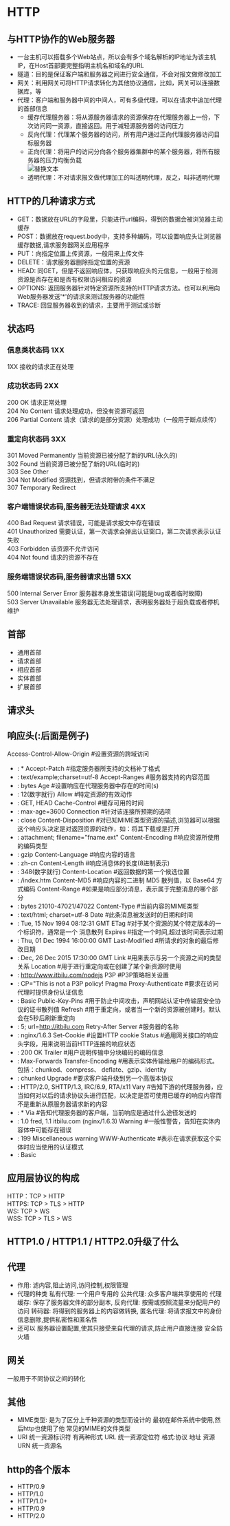 # HTTP

## 与HTTP协作的Web服务器
- 一台主机可以搭载多个Web站点，所以会有多个域名解析的IP地址为该主机IP，在Host首部要完整指明主机名和域名的URL  
- 隧道：目的是保证客户端和服务器之间进行安全通信，不会对报文做修改加工    
- 网关：利用网关可将HTTP请求转化为其他协议通信，比如，网关可以连接数据库，等   
- 代理：客户端和服务器中间的中间人，可有多级代理，可以在请求中追加代理的首部信息   
  - 缓存代理服务器：将从源服务器请求的资源保存在代理服务器上一份，下次访问同一资源，直接返回。用于减轻源服务器的访问压力  
  - 反向代理：代理某个服务器的访问，所有用户通过正向代理服务器访问目标服务器  
  - 正向代理：将用户的访问分向各个服务器集群中的某个服务器，将所有服务器的压力均衡负载  
  ![替换文本](./images/server.png)
  - 透明代理：不对请求报文做代理加工的叫透明代理，反之，叫非透明代理  

## HTTP的几种请求方式
- GET：数据放在URL的字段里，只能进行url编码，得到的数据会被浏览器主动缓存  
- POST：数据放在request.body中，支持多种编码，可以设置响应头让浏览器缓存数据,请求服务器网关应用程序  
- PUT：向指定位置上传资源，一般用来上传文件  
- DELETE：请求服务器删除指定位置的资源  
- HEAD: 同GET，但是不返回响应体，只获取响应头的元信息，一般用于检测资源是否存在和是否有权限访问相应的资源  
- OPTIONS: 返回服务器针对特定资源所支持的HTTP请求方法。也可以利用向Web服务器发送'*'的请求来测试服务器的功能性  
- TRACE: 回显服务器收到的请求，主要用于测试或诊断  

## 状态吗
### 信息类状态码 1XX
1XX 接收的请求正在处理  
### 成功状态码 2XX
200 OK 请求正常处理  
204 No Content 请求处理成功，但没有资源可返回  
206 Partial Content 请求（请求的是部分资源）处理成功（一般用于断点续传）  
### 重定向状态码 3XX
301 Moved Permanently 当前资源已被分配了新的URL(永久的)   
302 Found 当前资源已被分配了新的URL(临时的)   
303 See Other   
304 Not Modified 资源找到，但请求附带的条件不满足   
307 Temporary Redirect  
### 客户端错误状态码,服务器无法处理请求 4XX
400 Bad Request 请求错误，可能是请求报文中存在错误   
401 Unauthorized 需要认证，第一次请求会弹出认证窗口，第二次请求表示认证失败  
403 Forbidden 该资源不允许访问  
404 Not found 请求的资源不存在  
### 服务端错误状态码,服务器请求出错 5XX
500 Internal Server Error 服务器本身发生错误(可能是bug或者临时故障)    
503 Server Unavailable 服务器无法处理请求，表明服务器处于超负载或者停机维护   

## 首部
- 通用首部
- 请求首部
- 相应首部
- 实体首部
- 扩展首部

## 请求头

## 响应头(:后面是例子)
Access-Control-Allow-Origin  #设置资源的跨域访问
- : *
Accept-Patch  #指定服务器所支持的文档补丁格式
- : text/example;charset=utf-8
Accept-Ranges  #服务器支持的内容范围
- : bytes
Age  #设置响应在代理服务器中存在的时间(s)
- : 12(数字就行)
Allow  #特定资源的有效动作
- : GET, HEAD
Cache-Control  #缓存可用的时间
- : max-age=3600
Connection  #针对该连接所预期的选项
- : close
Content-Disposition  #对已知MIME类型资源的描述,浏览器可以根据这个响应头决定是对返回资源的动作，如：将其下载或是打开
- : attachment; filename="fname.ext"
Content-Encoding  #响应资源所使用的编码类型
- : gzip
Content-Language  #响应内容的语言
- : zh-cn
Content-Length  #响应消息体的长度(8进制表示)
- : 348(数字就行)
Content-Location  #返回数据的第一个候选位置
- : /index.htm
Content-MD5  #响应内容的二进制 MD5 散列值，以 Base64 方式编码
Content-Range  #如果是响应部分消息，表示属于完整消息的哪个部分
- : bytes 21010-47021/47022
Content-Type  #当前内容的MIME类型
- : text/html; charset=utf-8
Date  #此条消息被发送时的日期和时间
- : Tue, 15 Nov 1994 08:12:31 GMT
ETag  #对于某个资源的某个特定版本的一个标识符，通常是一个 消息散列
Expires  #指定一个时间,超过该时间表示过期
- : Thu, 01 Dec 1994 16:00:00 GMT
Last-Modified  #所请求的对象的最后修改日期
- : Dec, 26 Dec 2015 17:30:00 GMT
Link  #用来表示与另一个资源之间的类型关系
Location  #用于进行重定向或在创建了某个新资源时使用
- : http://www.itbilu.com/nodejs
P3P  #P3P策略相关设置
- : CP="This is not a P3P policy!
Pragma
Proxy-Authenticate  #要求在访问代理时提供身份认证信息
- : Basic
Public-Key-Pins  #用于防止中间攻击，声明网站认证中传输层安全协议的证书散列值
Refresh  #用于重定向，或者当一个新的资源被创建时。默认会在5秒后刷新重定向
- : 5; url=http://itbilu.com
Retry-After
Server  #服务器的名称
- : nginx/1.6.3
Set-Cookie  #设置HTTP cookie
Status  #通用网关接口的响应头字段，用来说明当前HTTP连接的响应状态
- : 200 OK
Trailer  #用户说明传输中分块编码的编码信息
- : Max-Forwards
Transfer-Encoding  #用表示实体传输给用户的编码形式。包括：chunked、compress、 deflate、gzip、identity
- : chunked
Upgrade  #要求客户端升级到另一个高版本协议
- : HTTP/2.0, SHTTP/1.3, IRC/6.9, RTA/x11
Vary  #告知下游的代理服务器，应当如何对以后的请求协议头进行匹配，以决定是否可使用已缓存的响应内容而不是重新从原服务器请求新的内容
- : *
Via  #告知代理服务器的客户端，当前响应是通过什么途径发送的
- : 1.0 fred, 1.1 itbilu.com (nginx/1.6.3)
Warning  #一般性警告，告知在实体内容体中可能存在错误
- : 199 Miscellaneous warning
WWW-Authenticate  #表示在请求获取这个实体时应当使用的认证模式
- : Basic


## 应用层协议的构成
HTTP：TCP > HTTP  
HTTPS: TCP > TLS > HTTP  
WS: TCP > WS  
WSS: TCP > TLS > WS  

## HTTP1.0 / HTTP1.1 / HTTP2.0升级了什么

## 代理 
- 作用:
  滤内容,阻止访问,访问控制,权限管理
- 代理的种类
  私有代理: 一个用户专用的
  公共代理: 众多客户端共享使用的
  代理缓存: 保存了服务器文件的部分副本,
  反向代理: 按需或按照流量来分配用户的访问
  转码器: 将得到的服务器上的内容做转换,
  匿名代理: 将请求报文中的身份信息删除,提供私密性和匿名性
- 还可以
  服务器设置配置,使其只接受来自代理的请求,防止用户直接连接
  安全防火墙

## 网关
一般用于不同协议之间的转化

## 其他
- MIME类型: 是为了区分上千种资源的类型而设计的 最初在邮件系统中使用,然后http也使用了他
  常见的MIME的文件类型
- URI 统一资源标识符 有两种形式
  URL 统一资源定位符  格式:协议 地址 资源
  URN 统一资源名 

## http的各个版本
- HTTP/0.9
- HTTP/1.0
- HTTP/1.0+
- HTTP/0.9
- HTTP/2.0
